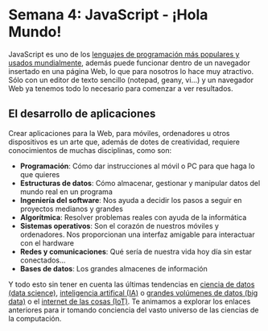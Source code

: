 # Semana 4: JavaScript - ¡Hola Mundo!

JavaScript es uno de los [lenguajes de programación más populares y usados mundialmente](http://pypl.github.io/PYPL.html), además puede funcionar dentro de un navegador insertado en una página Web, lo que para nosotros lo hace muy atractivo. Sólo con un editor de texto sencillo (notepad, geany, vi...) y un navegador Web ya tenemos todo lo necesario para comenzar a ver resultados.

## El desarrollo de aplicaciones

Crear aplicaciones para la Web, para móviles, ordenadores u otros dispositivos es un arte que, además de dotes de creatividad, requiere conocimientos de muchas disciplinas, como son:

* **Programación**: Cómo dar instrucciones al móvil o PC para que haga lo que quieres
* **Estructuras de datos**: Cómo almacenar, gestionar y manipular datos del mundo real en un programa
* **Ingeniería del software**: Nos ayuda a decidir los pasos a seguir en proyectos medianos y grandes
* **Algorítmica**: Resolver problemas reales con ayuda de la informática
* **Sistemas operativos**: Son el corazón de nuestros móviles y ordenadores. Nos proporcionan una interfaz amigable para interactuar con el hardware
* **Redes y comunicaciones**: Qué sería de nuestra vida hoy día sin estar conectados...
* **Bases de datos**: Los grandes almacenes de información
  
Y todo esto sin tener en cuenta las últimas tendencias en [ciencia de datos (data science)](https://towardsdatascience.com/data-science/home), [inteligencia artifical (IA)](https://www.bbvaopenmind.com/articulos/el-futuro-de-la-ia-hacia-inteligencias-artificiales-realmente-inteligentes/) o [grandes volúmenes de datos (big data)](https://searchdatacenter.techtarget.com/es/definicion/Big-data) o el [internet de las cosas (IoT)](https://www2.deloitte.com/es/es/pages/technology/articles/IoT-internet-of-things.html). Te animamos a explorar los enlaces anteriores para ir tomando conciencia del vasto universo de las ciencias de la computación.
